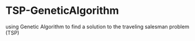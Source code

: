 # TSP-GeneticAlgorithm
using Genetic Algorithm to find a solution to the traveling salesman problem (TSP)
